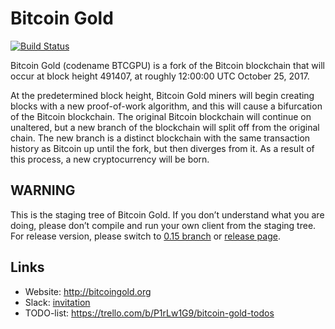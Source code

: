 # Bitcoin Gold

[![Build Status](https://travis-ci.org/BTCGPU/BTCGPU.svg?branch=master)](https://travis-ci.org/BTCGPU/BTCGPU)

Bitcoin Gold (codename BTCGPU) is a fork of the Bitcoin blockchain that will occur at block height 491407, at roughly 12:00:00 UTC October 25, 2017.

At the predetermined block height, Bitcoin Gold miners will begin creating blocks with a new proof-of-work algorithm, and this will cause a bifurcation of the Bitcoin blockchain. The original Bitcoin blockchain will continue on unaltered, but a new branch of the blockchain will split off from the original chain. The new branch is a distinct blockchain with the same transaction history as Bitcoin up until the fork, but then diverges from it. As a result of this process, a new cryptocurrency will be born.

## WARNING

This is the staging tree of Bitcoin Gold. If you don’t understand what you are doing, please don’t compile and run your own client from the staging tree. For release version, please switch to [0.15 branch](https://github.com/BTCGPU/BTCGPU/tree/0.15) or [release page](https://github.com/BTCGPU/BTCGPU/releases).

## Links

* Website: http://bitcoingold.org
* Slack: [invitation](https://join.slack.com/t/bitcoin-gold/shared_invite/enQtMjY1MzkzMzUxNjY4LWM1YmQ4MjZhZTQxMWE1ZDQyNjA4N2QwZTkyZjYzMjhiMzdlMmVkNjQ3NzZlZDdmMDE4NWIyY2JmYzdjYmE2MzA)
* TODO-list: https://trello.com/b/P1rLw1G9/bitcoin-gold-todos
